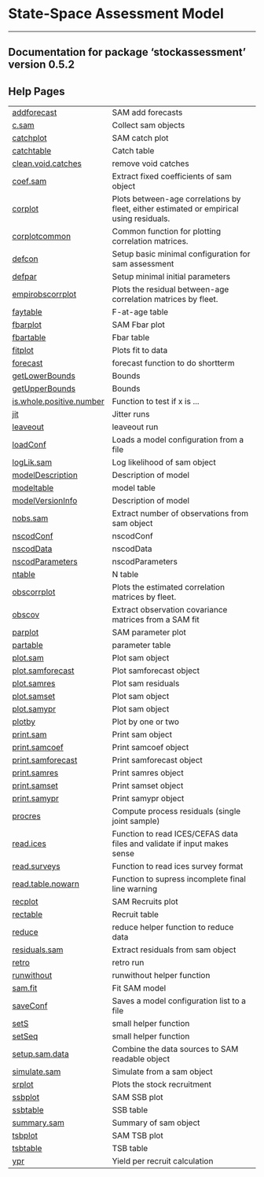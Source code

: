 State-Space Assessment Model
============================

------------------------------------------------------------------------

Documentation for package ‘stockassessment’ version 0.5.2
---------------------------------------------------------

Help Pages
----------

|                                                         |                                                                                         |
|---------------------------------------------------------|-----------------------------------------------------------------------------------------|
| [addforecast](addforecast.md)                           | SAM add forecasts                                                                       |
| [c.sam](c.sam.md)                                       | Collect sam objects                                                                     |
| [catchplot](catchplot.md)                               | SAM catch plot                                                                          |
| [catchtable](catchtable.md)                             | Catch table                                                                             |
| [clean.void.catches](clean.void.catches.md)             | remove void catches                                                                     |
| [coef.sam](coef.sam.md)                                 | Extract fixed coefficients of sam object                                                |
| [corplot](corplot.md)                                   | Plots between-age correlations by fleet, either estimated or empirical using residuals. |
| [corplotcommon](corplotcommon.md)                       | Common function for plotting correlation matrices.                                      |
| [defcon](defcon.md)                                     | Setup basic minimal configuration for sam assessment                                    |
| [defpar](defpar.md)                                     | Setup minimal initial parameters                                                        |
| [empirobscorrplot](empirobscorrplot.md)                 | Plots the residual between-age correlation matrices by fleet.                           |
| [faytable](faytable.md)                                 | F-at-age table                                                                          |
| [fbarplot](fbarplot.md)                                 | SAM Fbar plot                                                                           |
| [fbartable](fbartable.md)                               | Fbar table                                                                              |
| [fitplot](fitplot.md)                                   | Plots fit to data                                                                       |
| [forecast](forecast.md)                                 | forecast function to do shortterm                                                       |
| [getLowerBounds](getLowerBounds.md)                     | Bounds                                                                                  |
| [getUpperBounds](getUpperBounds.md)                     | Bounds                                                                                  |
| [is.whole.positive.number](is.whole.positive.number.md) | Function to test if x is ...                                                            |
| [jit](jit.md)                                           | Jitter runs                                                                             |
| [leaveout](leaveout.md)                                 | leaveout run                                                                            |
| [loadConf](loadConf.md)                                 | Loads a model configuration from a file                                                 |
| [logLik.sam](logLik.sam.md)                             | Log likelihood of sam object                                                            |
| [modelDescription](modelDescription.md)                 | Description of model                                                                    |
| [modeltable](modeltable.md)                             | model table                                                                             |
| [modelVersionInfo](modelVersionInfo.md)                 | Description of model                                                                    |
| [nobs.sam](nobs.sam.md)                                 | Extract number of observations from sam object                                          |
| [nscodConf](nscodConf.md)                               | nscodConf                                                                               |
| [nscodData](nscodData.md)                               | nscodData                                                                               |
| [nscodParameters](nscodParameters.md)                   | nscodParameters                                                                         |
| [ntable](ntable.md)                                     | N table                                                                                 |
| [obscorrplot](obscorrplot.md)                           | Plots the estimated correlation matrices by fleet.                                      |
| [obscov](obscov.md)                                     | Extract observation covariance matrices from a SAM fit                                  |
| [parplot](parplot.md)                                   | SAM parameter plot                                                                      |
| [partable](partable.md)                                 | parameter table                                                                         |
| [plot.sam](plot.sam.md)                                 | Plot sam object                                                                         |
| [plot.samforecast](plot.samforecast.md)                 | Plot samforecast object                                                                 |
| [plot.samres](plot.samres.md)                           | Plot sam residuals                                                                      |
| [plot.samset](plot.samset.md)                           | Plot sam object                                                                         |
| [plot.samypr](plot.samypr.md)                           | Plot sam object                                                                         |
| [plotby](plotby.md)                                     | Plot by one or two                                                                      |
| [print.sam](print.sam.md)                               | Print sam object                                                                        |
| [print.samcoef](print.samcoef.md)                       | Print samcoef object                                                                    |
| [print.samforecast](print.samforecast.md)               | Print samforecast object                                                                |
| [print.samres](print.samres.md)                         | Print samres object                                                                     |
| [print.samset](print.samset.md)                         | Print samset object                                                                     |
| [print.samypr](print.samypr.md)                         | Print samypr object                                                                     |
| [procres](procres.md)                                   | Compute process residuals (single joint sample)                                         |
| [read.ices](read.ices.md)                               | Function to read ICES/CEFAS data files and validate if input makes sense                |
| [read.surveys](read.surveys.md)                         | Function to read ices survey format                                                     |
| [read.table.nowarn](read.table.nowarn.md)               | Function to supress incomplete final line warning                                       |
| [recplot](recplot.md)                                   | SAM Recruits plot                                                                       |
| [rectable](rectable.md)                                 | Recruit table                                                                           |
| [reduce](reduce.md)                                     | reduce helper function to reduce data                                                   |
| [residuals.sam](residuals.sam.md)                       | Extract residuals from sam object                                                       |
| [retro](retro.md)                                       | retro run                                                                               |
| [runwithout](runwithout.md)                             | runwithout helper function                                                              |
| [sam.fit](sam.fit.md)                                   | Fit SAM model                                                                           |
| [saveConf](saveConf.md)                                 | Saves a model configuration list to a file                                              |
| [setS](setS.md)                                         | small helper function                                                                   |
| [setSeq](setSeq.md)                                     | small helper function                                                                   |
| [setup.sam.data](setup.sam.data.md)                     | Combine the data sources to SAM readable object                                         |
| [simulate.sam](simulate.sam.md)                         | Simulate from a sam object                                                              |
| [srplot](srplot.md)                                     | Plots the stock recruitment                                                             |
| [ssbplot](ssbplot.md)                                   | SAM SSB plot                                                                            |
| [ssbtable](ssbtable.md)                                 | SSB table                                                                               |
| [summary.sam](summary.sam.md)                           | Summary of sam object                                                                   |
| [tsbplot](tsbplot.md)                                   | SAM TSB plot                                                                            |
| [tsbtable](tsbtable.md)                                 | TSB table                                                                               |
| [ypr](ypr.md)                                           | Yield per recruit calculation                                                           |


